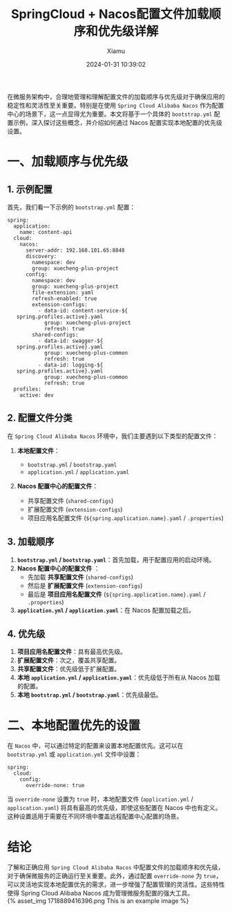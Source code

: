﻿---
layout: post
title: SpringCloud + Nacos配置文件加载顺序和优先级详解
date: 2024-01-31 10:39:02
author: 'Xiamu'
cover: /2024/01/31/2024-H1/2024-01-31-10-39-02/1718889416396.png
thumbnail: /2024/01/31/2024-H1/2024-01-31-10-39-02/1718889416396.png
tags:
- spring cloud
- java
- 后端
- spring boot
categories:
- 
  - SpringCloud
  - Nacos

---


在微服务架构中，合理地管理和理解配置文件的加载顺序与优先级对于确保应用的稳定性和灵活性至关重要。特别是在使用 `Spring Cloud Alibaba Nacos` 作为配置中心的场景下，这一点显得尤为重要。本文将基于一个具体的 `bootstrap.yml` 配置示例，深入探讨这些概念，并介绍如何通过 Nacos 配置实现本地配置的优先级设置。

# 一、加载顺序与优先级

## 1. 示例配置

首先，我们看一下示例的 `bootstrap.yml` 配置：

```prism language-yaml
spring:
  application:
    name: content-api
  cloud:
    nacos:
      server-addr: 192.168.101.65:8848
      discovery:
        namespace: dev
        group: xuecheng-plus-project
      config:
        namespace: dev
        group: xuecheng-plus-project
        file-extension: yaml
        refresh-enabled: true
        extension-configs:
          - data-id: content-service-${
   spring.profiles.active}.yaml
            group: xuecheng-plus-project
            refresh: true
        shared-configs:
          - data-id: swagger-${
   spring.profiles.active}.yaml
            group: xuecheng-plus-common
            refresh: true
          - data-id: logging-${
   spring.profiles.active}.yaml
            group: xuecheng-plus-common
            refresh: true
  profiles:
    active: dev
```

## 2. 配置文件分类

在 `Spring Cloud Alibaba Nacos` 环境中，我们主要遇到以下类型的配置文件：

1. **本地配置文件**：

   * `bootstrap.yml` / `bootstrap.yaml`
   * `application.yml` / `application.yaml`
2. **Nacos 配置中心的配置文件**：

   * 共享配置文件 (`shared-configs`)
   * 扩展配置文件 (`extension-configs`)
   * 项目应用名配置文件 (`${spring.application.name}.yaml` / `.properties`)

## 3. 加载顺序

1. **`bootstrap.yml` / `bootstrap.yaml`**：首先加载，用于配置应用的启动环境。
2. **Nacos 配置中心的配置文件** ：
   * 先加载 **共享配置文件** (`shared-configs`)
   * 然后是 **扩展配置文件** (`extension-configs`)
   * 最后是 **项目应用名配置文件** (`${spring.application.name}.yaml` / `.properties`)
3. **`application.yml` / `application.yaml`**：在 Nacos 配置加载之后。

## 4. 优先级

1. **项目应用名配置文件**：具有最高优先级。
2. **扩展配置文件**：次之，覆盖共享配置。
3. **共享配置文件**：优先级低于扩展配置。
4. **本地 `application.yml` / `application.yaml`**：优先级低于所有从 Nacos 加载的配置。
5. **本地 `bootstrap.yml` / `bootstrap.yaml`**：优先级最低。

# 二、本地配置优先的设置

在 `Nacos` 中，可以通过特定的配置来设置本地配置优先。这可以在 `bootstrap.yml` 或 `application.yml` 文件中设置：

```prism language-yaml
spring:
  cloud:
    config:
      override-none: true
```

当 `override-none` 设置为 `true` 时，本地配置文件 (`application.yml` / `application.yaml`) 将具有最高的优先级，即使这些配置在 Nacos 中也有定义。这种设置适用于需要在不同环境中覆盖远程配置中心配置的场景。

# 结论

了解和正确应用 `Spring Cloud Alibaba Nacos` 中配置文件的加载顺序和优先级，对于确保微服务的正确运行至关重要。此外，通过配置 `override-none` 为 `true`，可以灵活地实现本地配置优先的需求，进一步增强了配置管理的灵活性。这些特性使得 Spring Cloud Alibaba Nacos 成为管理微服务配置的强大工具。  
{% asset_img 1718889416396.png This is an example image %}

